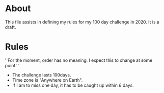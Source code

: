 # About

This file assists in defining my rules for my 100 day challenge in 2020. It is a draft.

# Rules
''For the moment, order has no meaning. I expect this to change at some point.''
* The challenge lasts 100days.
* Time zone is "Anywhere on Earth".
* If I am to miss one day, it has to be caught up within 6 days.
